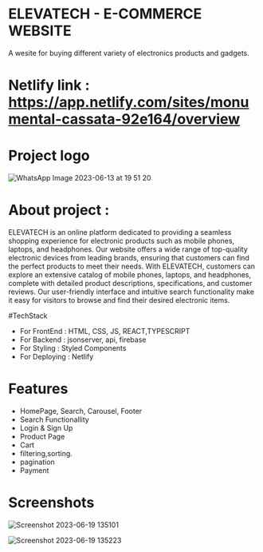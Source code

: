 

# ELEVATECH  - E-COMMERCE WEBSITE
A wesite for buying different variety of electronics products and gadgets.

# Netlify link : https://app.netlify.com/sites/monumental-cassata-92e164/overview

 # Project logo 
 ![WhatsApp Image 2023-06-13 at 19 51 20](https://github.com/WDwithSuraj/boorish-earthquake-4077/assets/115460439/942af9bf-f67c-472f-aa43-09a39a241221)
 
 # About project : 
ELEVATECH is an online platform dedicated to providing a seamless shopping experience for electronic products such as mobile phones, laptops, and headphones. Our website offers a wide range of top-quality electronic devices from leading brands, ensuring that customers can find the perfect products to meet their needs.
With ELEVATECH, customers can explore an extensive catalog of mobile phones, laptops, and headphones, complete with detailed product descriptions, specifications, and customer reviews. Our user-friendly interface and intuitive search functionality make it easy for visitors to browse and find their desired electronic items.

#TechStack
* For FrontEnd : HTML, CSS, JS, REACT,TYPESCRIPT
* For Backend : jsonserver, api, firebase
* For Styling : Styled Components
* For Deploying : Netlify

# Features
* HomePage, Search, Carousel, Footer
* Search Functionallity
* Login & Sign Up
* Product Page
* Cart
* filtering,sorting.
* pagination
* Payment

# Screenshots

![Screenshot 2023-06-19 135101](https://github.com/WDwithSuraj/boorish-earthquake-4077/assets/115460439/1266f71c-f181-4670-b093-c672067223c2)

![Screenshot 2023-06-19 135223](https://github.com/WDwithSuraj/boorish-earthquake-4077/assets/115460439/c8f6d7cd-ac1d-499b-8e1b-1a8cd083db3b)




